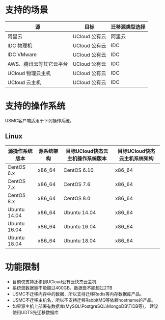 # 支持的场景

| 源 | 目标 | 迁移源类型选择 |   
| --- | --- | --- |
| 阿里云 | UCloud 公有云 | 阿里云 |
| IDC 物理机 | UCloud 公有云 | IDC |
| IDC VMware | UCloud 公有云 | IDC |
| AWS、腾讯云等其它云平台 | UCloud 公有云 | IDC |
| UCloud 物理云主机 | UCloud 公有云 |IDC | 
| UCloud 云主机 | UCloud 公有云 |IDC | 

# 支持的操作系统

USMC客户端适用于下列操作系统。

## Linux

| 源操作系统版本 | 源系统架构 | 目标UCloud快杰云主机操作系统版本 | 目标UCloud快杰云主机系统架构 |   
| --- | --- | --- | --- |
| CentOS 6.x | x86_64 | CentOS 6.10 | x86_64 |
| CentOS 7.x | x86_64 | CentOS 7.6 | x86_64 |
| CentOS 8.x | x86_64 | CentOS 8.0 | x86_64 |
| Ubuntu 14.04 | x86_64 | Ubuntu 14.04 | x86_64 |
| Ubuntu 16.04 | x86_64 | Ubuntu 16.04 | x86_64 |
| Ubuntu 18.04 | x86_64 | Ubuntu 18.04 | x86_64 | 

# 功能限制

- 目前仅支持迁移到UCloud公有云快杰云主机
- 系统盘数据量不能超过400GB，数据盘不能超过2TB
- USMC不迁移内存中的数据，所以支持迁移Redis等内存数据库产品。
- USMC不迁移主机名，所以不支持迁移RabbitMQ等依赖hostname的产品。
- 如果源主机上部署有数据库(MySQL\PostgreSQL\MongoDB\TiDB等)， 建议使用UDTS先迁移数据库
